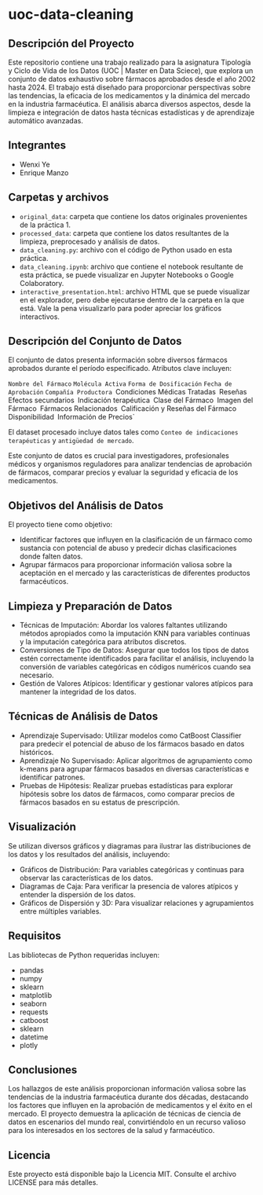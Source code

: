 # uoc-data-cleaning

## Descripción del Proyecto
Este repositorio contiene una trabajo realizado para la asignatura Tipología y Ciclo de Vida de los Datos (UOC | Master en Data Sciece), que explora un conjunto de datos exhaustivo sobre fármacos aprobados desde el año 2002 hasta 2024. El trabajo está diseñado para proporcionar perspectivas sobre las tendencias, la eficacia de los medicamentos y la dinámica del mercado en la industria farmacéutica. El análisis abarca diversos aspectos, desde la limpieza e integración de datos hasta técnicas estadísticas y de aprendizaje automático avanzadas.

## Integrantes

- Wenxi Ye
- Enrique Manzo

## Carpetas y archivos

- `original_data`: carpeta que contiene los datos originales provenientes de la práctica 1.
- `processed_data`: carpeta que contiene los datos resultantes de la limpieza, preprocesado y análisis de datos.
- `data_cleaning.py`: archivo con el código de Python usado en esta práctica.
- `data_cleaning.ipynb`: archivo que contiene el notebook resultante de esta práctica, se puede visualizar en Jupyter Notebooks o Google Colaboratory.
- `interactive_presentation.html`: archivo HTML que se puede visualizar en el explorador, pero debe ejecutarse dentro de la carpeta en la que está. Vale la pena visualizarlo para poder apreciar los gráficos interactivos.

## Descripción del Conjunto de Datos
El conjunto de datos presenta información sobre diversos fármacos aprobados durante el período especificado. Atributos clave incluyen:

`Nombre del Fármaco`
`Molécula Activa`
`Forma de Dosificación`
`Fecha de Aprobación`
`Compañía Productora
`Condiciones Médicas Tratadas`
`Reseñas`
`Efectos secundarios`
`Indicación terapéutica`
`Clase del Fármaco`
`Imagen del Fármaco`
`Fármacos Relacionados`
`Calificación y Reseñas del Fármaco`
`Disponibilidad`
`Información de Precios`

El dataset procesado incluye datos tales como `Conteo de indicaciones terapéuticas` y `antigüedad de mercado`.

Este conjunto de datos es crucial para investigadores, profesionales médicos y organismos reguladores para analizar tendencias de aprobación de fármacos, comparar precios y evaluar la seguridad y eficacia de los medicamentos.

## Objetivos del Análisis de Datos
El proyecto tiene como objetivo:

- Identificar factores que influyen en la clasificación de un fármaco como sustancia con potencial de abuso y predecir dichas clasificaciones donde falten datos.
- Agrupar fármacos para proporcionar información valiosa sobre la aceptación en el mercado y las características de diferentes productos farmacéuticos.

## Limpieza y Preparación de Datos
- Técnicas de Imputación: Abordar los valores faltantes utilizando métodos apropiados como la imputación KNN para variables continuas y la imputación categórica para atributos discretos.
- Conversiones de Tipo de Datos: Asegurar que todos los tipos de datos estén correctamente identificados para facilitar el análisis, incluyendo la conversión de variables categóricas en códigos numéricos cuando sea necesario.
- Gestión de Valores Atípicos: Identificar y gestionar valores atípicos para mantener la integridad de los datos.

## Técnicas de Análisis de Datos
- Aprendizaje Supervisado: Utilizar modelos como CatBoost Classifier para predecir el potencial de abuso de los fármacos basado en datos históricos.
- Aprendizaje No Supervisado: Aplicar algoritmos de agrupamiento como k-means para agrupar fármacos basados en diversas características e identificar patrones.
- Pruebas de Hipótesis: Realizar pruebas estadísticas para explorar hipótesis sobre los datos de fármacos, como comparar precios de fármacos basados en su estatus de prescripción.

## Visualización
Se utilizan diversos gráficos y diagramas para ilustrar las distribuciones de los datos y los resultados del análisis, incluyendo:

- Gráficos de Distribución: Para variables categóricas y continuas para observar las características de los datos.
- Diagramas de Caja: Para verificar la presencia de valores atípicos y entender la dispersión de los datos.
- Gráficos de Dispersión y 3D: Para visualizar relaciones y agrupamientos entre múltiples variables.

## Requisitos
Las bibliotecas de Python requeridas incluyen:

- pandas
- numpy
- sklearn
- matplotlib
- seaborn
- requests
- catboost
- sklearn
- datetime
- plotly

## Conclusiones
Los hallazgos de este análisis proporcionan información valiosa sobre las tendencias de la industria farmacéutica durante dos décadas, destacando los factores que influyen en la aprobación de medicamentos y el éxito en el mercado. El proyecto demuestra la aplicación de técnicas de ciencia de datos en escenarios del mundo real, convirtiéndolo en un recurso valioso para los interesados en los sectores de la salud y farmacéutico.

## Licencia
Este proyecto está disponible bajo la Licencia MIT. Consulte el archivo LICENSE para más detalles.
